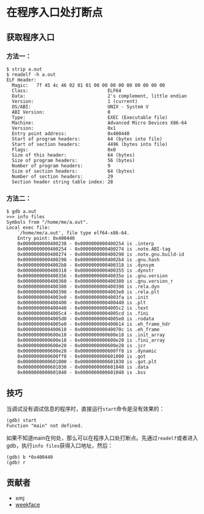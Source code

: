 # 在程序入口处打断点 

## 获取程序入口

### 方法一：

	$ strip a.out
	$ readelf -h a.out 
	ELF Header:
	  Magic:   7f 45 4c 46 02 01 01 00 00 00 00 00 00 00 00 00 
	  Class:                             ELF64
	  Data:                              2's complement, little endian
	  Version:                           1 (current)
	  OS/ABI:                            UNIX - System V
	  ABI Version:                       0
	  Type:                              EXEC (Executable file)
	  Machine:                           Advanced Micro Devices X86-64
	  Version:                           0x1
	  Entry point address:               0x400440
	  Start of program headers:          64 (bytes into file)
	  Start of section headers:          4496 (bytes into file)
	  Flags:                             0x0
	  Size of this header:               64 (bytes)
	  Size of program headers:           56 (bytes)
	  Number of program headers:         9
	  Size of section headers:           64 (bytes)
	  Number of section headers:         29
	  Section header string table index: 28

### 方法二：

    $ gdb a.out 
    >>> info files
    Symbols from "/home/me/a.out".
    Local exec file:
    	`/home/me/a.out', file type elf64-x86-64.
    	Entry point: 0x400440
    	0x0000000000400238 - 0x0000000000400254 is .interp
    	0x0000000000400254 - 0x0000000000400274 is .note.ABI-tag
    	0x0000000000400274 - 0x0000000000400298 is .note.gnu.build-id
    	0x0000000000400298 - 0x00000000004002b4 is .gnu.hash
    	0x00000000004002b8 - 0x0000000000400318 is .dynsym
    	0x0000000000400318 - 0x0000000000400355 is .dynstr
    	0x0000000000400356 - 0x000000000040035e is .gnu.version
    	0x0000000000400360 - 0x0000000000400380 is .gnu.version_r
    	0x0000000000400380 - 0x0000000000400398 is .rela.dyn
    	0x0000000000400398 - 0x00000000004003e0 is .rela.plt
    	0x00000000004003e0 - 0x00000000004003fa is .init
    	0x0000000000400400 - 0x0000000000400440 is .plt
    	0x0000000000400440 - 0x00000000004005c2 is .text
    	0x00000000004005c4 - 0x00000000004005cd is .fini
    	0x00000000004005d0 - 0x00000000004005e0 is .rodata
    	0x00000000004005e0 - 0x0000000000400614 is .eh_frame_hdr
    	0x0000000000400618 - 0x000000000040070c is .eh_frame
    	0x0000000000600e10 - 0x0000000000600e18 is .init_array
    	0x0000000000600e18 - 0x0000000000600e20 is .fini_array
    	0x0000000000600e20 - 0x0000000000600e28 is .jcr
    	0x0000000000600e28 - 0x0000000000600ff8 is .dynamic
    	0x0000000000600ff8 - 0x0000000000601000 is .got
    	0x0000000000601000 - 0x0000000000601030 is .got.plt
    	0x0000000000601030 - 0x0000000000601040 is .data
    	0x0000000000601040 - 0x0000000000601048 is .bss

## 技巧

当调试没有调试信息的程序时，直接运行`start`命令是没有效果的：

	(gdb) start
	Function "main" not defined.

如果不知道main在何处，那么可以在程序入口处打断点。先通过`readelf`或者进入gdb，执行`info files`获得入口地址，然后：

	(gdb) b *0x400440
	(gdb) r

## 贡献者

* xmj
* [weekface](https://github.com/weekface)
